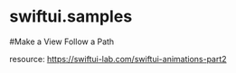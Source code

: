 # swiftui.samples

#Make a View Follow a Path

resource: https://swiftui-lab.com/swiftui-animations-part2 <br>
